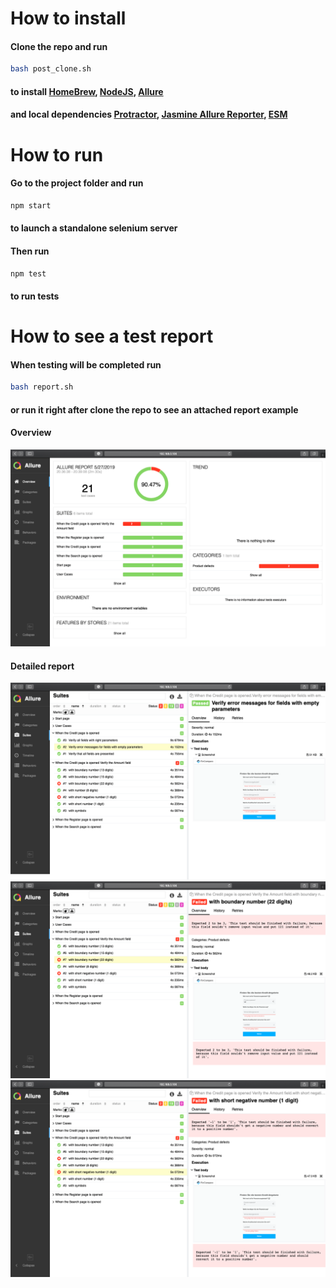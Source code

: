 # How to install

#### Clone the repo and run
```bash
bash post_clone.sh
```

#### to install [HomeBrew](https://brew.sh), [NodeJS](https://nodejs.org), [Allure](http://allure.qatools.ru)
#### and local dependencies [Protractor](https://www.protractortest.org), [Jasmine Allure Reporter](https://docs.qameta.io/allure/), [ESM](https://www.npmjs.com/package/esm)

# How to run

#### Go to the project folder and run
```bash
npm start
```

#### to launch a standalone selenium server

#### Then run
```bash
npm test
```

#### to run tests

# How to see a test report

#### When testing will be completed run
```bash
bash report.sh
```
#### or run it right after clone the repo to see an attached report example

#### Overview
<img src = "./source/001.png">

#### Detailed report
<img src = "./source/002.png">
<img src = "./source/003.png">
<img src = "./source/004.png">